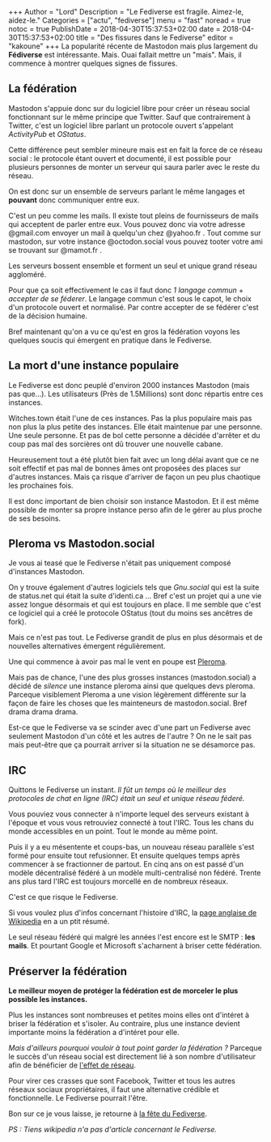 +++
Author = "Lord"
Description = "Le Fediverse est fragile. Aimez-le, aidez-le."
Categories = ["actu", "fediverse"]
menu = "fast"
noread = true
notoc = true
PublishDate = 2018-04-30T15:37:53+02:00
date = 2018-04-30T15:37:53+02:00
title = "Des fissures dans le Fediverse"
editor = "kakoune"
+++
La popularité récente de Mastodon mais plus largement du **Fédiverse** est intéressante.
Mais.
Ouai fallait mettre un "mais".
Mais, il commence à montrer quelques signes de fissures.

## La fédération
Mastodon s'appuie donc sur du logiciel libre pour créer un réseau social fonctionnant sur le même principe que Twitter.
Sauf que contrairement à Twitter, c'est un logiciel libre parlant un protocole ouvert s'appelant *ActivityPub* et *OStatus*.

Cette différence peut sembler mineure mais est en fait la force de ce réseau social : le protocole étant ouvert et documenté, il est possible pour plusieurs personnes de monter un serveur qui saura parler avec le reste du réseau.

On est donc sur un ensemble de serveurs parlant le même langages et **pouvant** donc communiquer entre eux.

C'est un peu comme les mails.
Il existe tout pleins de fournisseurs de mails qui acceptent de parler entre eux.
Vous pouvez donc via votre adresse @gmail.com envoyer un mail à quelqu'un chez @yahoo.fr .
Tout comme sur mastodon, sur votre instance @octodon.social vous pouvez tooter votre ami se trouvant sur @mamot.fr .

Les serveurs bossent ensemble et forment un seul et unique grand réseau aggloméré.

Pour que ça soit effectivement le cas il faut donc *1 langage commun* + *accepter de se féderer*.
Le langage commun c'est sous le capot, le choix d'un protocole ouvert et normalisé.
Par contre accepter de se fédérer c'est de la décision humaine.

Bref maintenant qu'on a vu ce qu'est en gros la fédération voyons les quelques soucis qui émergent en pratique dans le Fediverse.

## La mort d'une instance populaire
Le Fediverse est donc peuplé d'environ 2000 instances Mastodon (mais pas que…).
Les utilisateurs (Près de 1.5Millions) sont donc répartis entre ces instances.

Witches.town était l'une de ces instances.
Pas la plus populaire mais pas non plus la plus petite des instances.
Elle était maintenue par une personne.
Une seule personne.
Et pas de bol cette personne a décidée d'arrêter et du coup pas mal des sorcières ont dû trouver une nouvelle cabane.

Heureusement tout a été plutôt bien fait avec un long délai avant que ce ne soit effectif et pas mal de bonnes âmes ont proposées des places sur d'autres instances.
Mais ça risque d'arriver de façon un peu plus chaotique les prochaines fois.

Il est donc important de bien choisir son instance Mastodon.
Et il est même possible de monter sa propre instance perso afin de le gérer au plus proche de ses besoins.

## Pleroma vs Mastodon.social
Je vous ai teasé que le Fediverse n'était pas uniquement composé d'instances Mastodon.

On y trouve également d'autres logiciels tels que *Gnu.social* qui est la suite de status.net qui était la suite d'identi.ca …
Bref c'est un projet qui a une vie assez longue désormais et qui est toujours en place.
Il me semble que c'est ce logiciel qui a créé le protocole OStatus (tout du moins ses ancêtres de fork).

Mais ce n'est pas tout.
Le Fediverse grandit de plus en plus désormais et de nouvelles alternatives émergent régulièrement.

Une qui commence à avoir pas mal le vent en poupe est [Pleroma](https://pleroma.social/).

Mais pas de chance, l'une des plus grosses instances (mastodon.social) a décidé de *silence* une instance pleroma ainsi que quelques devs pleroma.
Parceque visiblement Pleroma a une vision légèrement différente sur la façon de faire les choses que les mainteneurs de mastodon.social.
Bref drama drama drama.

Est-ce que le Fediverse va se scinder avec d'une part un Fediverse avec seulement Mastodon d'un côté et les autres de l'autre ?
On ne le sait pas mais peut-être que ça pourrait arriver si la situation ne se désamorce pas.

## IRC
Quittons le Fediverse un instant.
*Il fût un temps où le meilleur des protocoles de chat en ligne (IRC) était un seul et unique réseau féderé.*

Vous pouviez vous connecter à n'importe lequel des serveurs existant à l'époque et vous vous retrouviez connecté à tout l'IRC.
Tous les chans du monde accessibles en un point.
Tout le monde au même point.

Puis il y a eu mésentente et coups-bas, un nouveau réseau parallèle s'est formé pour ensuite tout refusionner.
Et ensuite quelques temps après commencer à se fractionner de partout.
En cinq ans on est passé d'un modèle décentralisé fédéré à un modèle multi-centralisé non fédéré.
Trente ans plus tard l'IRC est toujours morcellé en de nombreux réseaux.

C'est ce que risque le Fediverse.

Si vous voulez plus d'infos concernant l'histoire d'IRC, la [page anglaise de Wikipedia](https://en.wikipedia.org/wiki/Irc#History) en a un ptit résumé.

Le seul réseau fédéré qui malgré les années l'est encore est le SMTP : **les mails**.
Et pourtant Google et Microsoft s'acharnent à briser cette fédération.

## Préserver la fédération
**Le meilleur moyen de protéger la fédération est de morceler le plus possible les instances.**

Plus les instances sont nombreuses et petites moins elles ont d'intéret à briser la fédération et s'isoler.
Au contraire, plus une instance devient importante moins la fédération a d'intéret pour elle.

*Mais d'ailleurs pourquoi vouloir à tout point garder la fédération ?*
Parceque le succès d'un réseau social est directement lié à son nombre d'utilisateur afin de bénéficier de [l'effet de réseau](https://fr.wikipedia.org/wiki/Effet_r%C3%A9seau).

Pour virer ces crasses que sont Facebook, Twitter et tous les autres réseaux sociaux propriétaires, il faut une alternative crédible et fonctionnelle.
Le Fediverse pourrait l'être.

Bon sur ce je vous laisse, je retourne à [la fête du Fediverse](http://fediverse.party/).

*PS : Tiens wikipedia n'a pas d'article concernant le Fediverse.*
